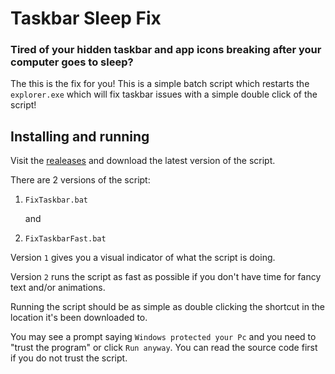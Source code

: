 # Taskbar Sleep Fix

### Tired of your hidden taskbar and app icons breaking after your computer goes to sleep?

The this is the fix for you! This is a simple batch script which restarts the `explorer.exe` which will fix taskbar issues with a simple double click of the script!

## Installing and running

Visit the [realeases](https://github.com/AlexTuTruong/Taskbar-sleep-fix/releases) and download the latest version of the script.

There are 2 versions of the script: 

1. `FixTaskbar.bat`

    and

2. `FixTaskbarFast.bat`

Version `1` gives you a visual indicator of what the script is doing.

Version `2` runs the script as fast as possible if you don't have time for fancy text and/or animations.

Running the script should be as simple as double clicking the shortcut in the location it's been downloaded to.

You may see a prompt saying `Windows protected your Pc` and you need to "trust the program" or click `Run anyway`. You can read the source code first if you do not trust the script.
